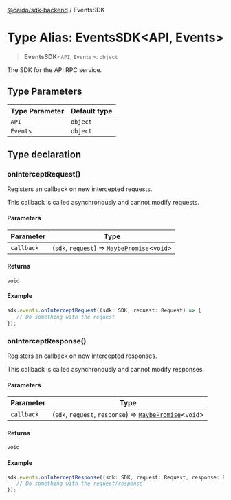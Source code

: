 [@caido/sdk-backend](../index.md) / EventsSDK

# Type Alias: EventsSDK\<API, Events\>

> **EventsSDK**\<`API`, `Events`\>: `object`

The SDK for the API RPC service.

## Type Parameters

| Type Parameter | Default type |
| ------ | ------ |
| `API` | `object` |
| `Events` | `object` |

## Type declaration

### onInterceptRequest()

Registers an callback on new intercepted requests.

This callback is called asynchronously and cannot modify requests.

#### Parameters

| Parameter | Type |
| ------ | ------ |
| `callback` | (`sdk`, `request`) => [`MaybePromise`](MaybePromise.md)\<`void`\> |

#### Returns

`void`

#### Example

```ts
sdk.events.onInterceptRequest((sdk: SDK, request: Request) => {
   // Do something with the request
});
```

### onInterceptResponse()

Registers an callback on new intercepted responses.

This callback is called asynchronously and cannot modify responses.

#### Parameters

| Parameter | Type |
| ------ | ------ |
| `callback` | (`sdk`, `request`, `response`) => [`MaybePromise`](MaybePromise.md)\<`void`\> |

#### Returns

`void`

#### Example

```ts
sdk.events.onInterceptResponse((sdk: SDK, request: Request, response: Response) => {
   // Do something with the request/response
});
```
